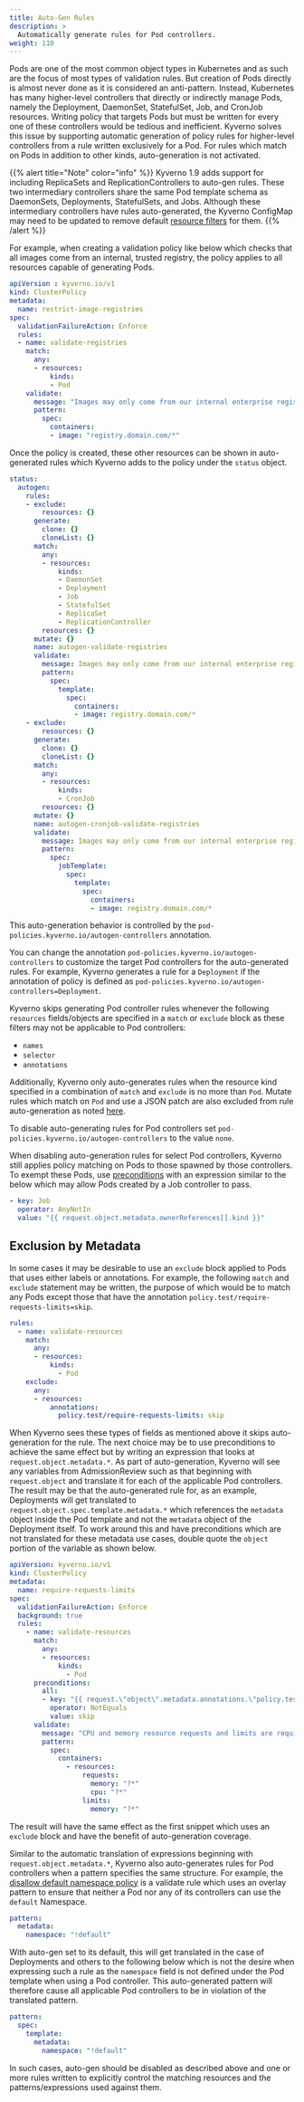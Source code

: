 ```yaml
---
title: Auto-Gen Rules
description: >
  Automatically generate rules for Pod controllers.
weight: 110
---
```


Pods are one of the most common object types in Kubernetes and as such are the focus of most types of validation rules. But creation of Pods directly is almost never done as it is considered an anti-pattern. Instead, Kubernetes has many higher-level controllers that directly or indirectly manage Pods, namely the Deployment, DaemonSet, StatefulSet, Job, and CronJob resources. Writing policy that targets Pods but must be written for every one of these controllers would be tedious and inefficient. Kyverno solves this issue by supporting automatic generation of policy rules for higher-level controllers from a rule written exclusively for a Pod. For rules which match on Pods in addition to other kinds, auto-generation is not activated.

{{% alert title="Note" color="info" %}}
Kyverno 1.9 adds support for including ReplicaSets and ReplicationControllers to auto-gen rules. These two intermediary controllers share the same Pod template schema as DaemonSets, Deployments, StatefulSets, and Jobs. Although these intermediary controllers have rules auto-generated, the Kyverno ConfigMap may need to be updated to remove default [resource filters](/docs/installation/customization/#resource-filters) for them.
{{% /alert %}}

For example, when creating a validation policy like below which checks that all images come from an internal, trusted registry, the policy applies to all resources capable of generating Pods.

```yaml
apiVersion : kyverno.io/v1
kind: ClusterPolicy
metadata:
  name: restrict-image-registries
spec:
  validationFailureAction: Enforce
  rules:
  - name: validate-registries
    match:
      any:
      - resources:
          kinds:
          - Pod
    validate:
      message: "Images may only come from our internal enterprise registry."
      pattern:
        spec:
          containers:
          - image: "registry.domain.com/*"
```

Once the policy is created, these other resources can be shown in auto-generated rules which Kyverno adds to the policy under the `status` object.

```yaml
status:
  autogen:
    rules:
    - exclude:
        resources: {}
      generate:
        clone: {}
        cloneList: {}
      match:
        any:
        - resources:
            kinds:
            - DaemonSet
            - Deployment
            - Job
            - StatefulSet
            - ReplicaSet
            - ReplicationController
        resources: {}
      mutate: {}
      name: autogen-validate-registries
      validate:
        message: Images may only come from our internal enterprise registry.
        pattern:
          spec:
            template:
              spec:
                containers:
                - image: registry.domain.com/*
    - exclude:
        resources: {}
      generate:
        clone: {}
        cloneList: {}
      match:
        any:
        - resources:
            kinds:
            - CronJob
        resources: {}
      mutate: {}
      name: autogen-cronjob-validate-registries
      validate:
        message: Images may only come from our internal enterprise registry.
        pattern:
          spec:
            jobTemplate:
              spec:
                template:
                  spec:
                    containers:
                    - image: registry.domain.com/*
```

This auto-generation behavior is controlled by the `pod-policies.kyverno.io/autogen-controllers` annotation.

You can change the annotation `pod-policies.kyverno.io/autogen-controllers` to customize the target Pod controllers for the auto-generated rules. For example, Kyverno generates a rule for a `Deployment` if the annotation of policy is defined as `pod-policies.kyverno.io/autogen-controllers=Deployment`.

Kyverno skips generating Pod controller rules whenever the following `resources` fields/objects are specified in a `match` or `exclude` block as these filters may not be applicable to Pod controllers:

* `names`
* `selector`
* `annotations`

Additionally, Kyverno only auto-generates rules when the resource kind specified in a combination of `match` and `exclude` is no more than `Pod`. Mutate rules which match on `Pod` and use a JSON patch are also excluded from rule auto-generation as noted [here](/docs/writing-policies/mutate/#rfc-6902-jsonpatch).

To disable auto-generating rules for Pod controllers set `pod-policies.kyverno.io/autogen-controllers`  to the value `none`.

When disabling auto-generation rules for select Pod controllers, Kyverno still applies policy matching on Pods to those spawned by those controllers. To exempt these Pods, use [preconditions](/docs/writing-policies/preconditions/) with an expression similar to the below which may allow Pods created by a Job controller to pass.

```yaml
- key: Job
  operator: AnyNotIn
  value: "{{ request.object.metadata.ownerReferences[].kind }}"
```

## Exclusion by Metadata

In some cases it may be desirable to use an `exclude` block applied to Pods that uses either labels or annotations. For example, the following `match` and `exclude` statement may be written, the purpose of which would be to match any Pods except those that have the annotation `policy.test/require-requests-limits=skip`.

```yaml
rules:
  - name: validate-resources
    match:
      any:
      - resources:
          kinds:
            - Pod
    exclude:
      any:
      - resources:
          annotations:
            policy.test/require-requests-limits: skip
```

When Kyverno sees these types of fields as mentioned above it skips auto-generation for the rule. The next choice may be to use preconditions to achieve the same effect but by writing an expression that looks at `request.object.metadata.*`. As part of auto-generation, Kyverno will see any variables from AdmissionReview such as that beginning with `request.object` and translate it for each of the applicable Pod controllers. The result may be that the auto-generated rule for, as an example, Deployments will get translated to `request.object.spec.template.metadata.*` which references the `metadata` object inside the Pod template and not the `metadata` object of the Deployment itself. To work around this and have preconditions which are not translated for these metadata use cases, double quote the `object` portion of the variable as shown below.

```yaml
apiVersion: kyverno.io/v1
kind: ClusterPolicy
metadata:
  name: require-requests-limits
spec:
  validationFailureAction: Enforce
  background: true
  rules:
    - name: validate-resources
      match:
        any:
        - resources:
            kinds:
              - Pod
      preconditions:
        all:
        - key: "{{ request.\"object\".metadata.annotations.\"policy.test.io/require-requests-limits\" || '' }}"
          operator: NotEquals
          value: skip
      validate:
        message: "CPU and memory resource requests and limits are required."
        pattern:
          spec:
            containers:
              - resources:
                  requests:
                    memory: "?*"
                    cpu: "?*"
                  limits:
                    memory: "?*"
```

The result will have the same effect as the first snippet which uses an `exclude` block and have the benefit of auto-generation coverage.

Similar to the automatic translation of expressions beginning with `request.object.metadata.*`, Kyverno also auto-generates rules for Pod controllers when a pattern specifies the same structure. For example, the [disallow default namespace policy](https://kyverno.io/policies/best-practices/disallow_default_namespace/disallow_default_namespace/) is a validate rule which uses an overlay pattern to ensure that neither a Pod nor any of its controllers can use the `default` Namespace.

```yaml
pattern:
  metadata:
    namespace: "!default"
```

With auto-gen set to its default, this will get translated in the case of Deployments and others to the following below which is not the desire when expressing such a rule as the `namespace` field is not defined under the Pod template when using a Pod controller. This auto-generated pattern will therefore cause all applicable Pod controllers to be in violation of the translated pattern.

```yaml
pattern:
  spec:
    template:
      metadata:
        namespace: "!default"
```

In such cases, auto-gen should be disabled as described above and one or more rules written to explicitly control the matching resources and the patterns/expressions used against them.
